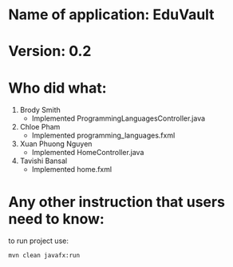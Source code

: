 # Name of application: EduVault

# Version: 0.2

# Who did what:

1. Brody Smith
    - Implemented ProgrammingLanguagesController.java
2. Chloe Pham
    - Implemented programming_languages.fxml
3. Xuan Phuong Nguyen
    - Implemented HomeController.java
4. Tavishi Bansal
    - Implemented home.fxml


# Any other instruction that users need to know:
to run project use:
```
mvn clean javafx:run
```
